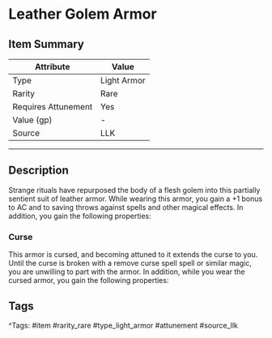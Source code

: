 # Leather Golem Armor

## Item Summary

| Attribute            | Value                        |
|----------------------|------------------------------|
| Type                 | Light Armor |
| Rarity               | Rare             |
| Requires Attunement  | Yes                |
| Value (gp)           | -    |
| Source               | LLK |

---

## Description

Strange rituals have repurposed the body of a flesh golem into this partially sentient suit of leather armor. While wearing this armor, you gain a +1 bonus to AC and to saving throws against spells and other magical effects. In addition, you gain the following properties:

### Curse

This armor is cursed, and becoming attuned to it extends the curse to you. Until the curse is broken with a remove curse spell spell or similar magic, you are unwilling to part with the armor. In addition, while you wear the cursed armor, you gain the following properties:

## Tags

^Tags: #item #rarity_rare #type_light_armor #attunement #source_llk
